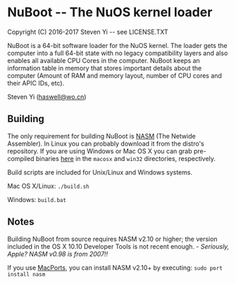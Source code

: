 # NuBoot -- The NuOS kernel loader
Copyright (C) 2016-2017 Steven Yi -- see LICENSE.TXT

NuBoot is a 64-bit software loader for the NuOS kernel. The loader gets the computer into a full 64-bit state with no legacy compatibility layers and also enables all available CPU Cores in the computer. NuBoot keeps an information table in memory that stores important details about the computer (Amount of RAM and memory layout, number of CPU cores and their APIC IDs, etc).


Steven Yi (haswell@wo.cn)


## Building

The only requirement for building NuBoot is [NASM](http://www.nasm.us/) (The Netwide Assembler). In Linux you can probably download it from the distro's repository. If you are using Windows or Mac OS X you can grab pre-compiled binaries [here](http://www.nasm.us/pub/nasm/releasebuilds/2.10.07/) in the `macosx` and `win32` directories, respectively.

Build scripts are included for Unix/Linux and Windows systems.

Mac OS X/Linux: `./build.sh`

Windows: `build.bat`

## Notes

Building NuBoot from source requires NASM v2.10 or higher; the version included in the OS X 10.10 Developer Tools is not recent enough. - *Seriously, Apple? NASM v0.98 is from 2007!!*

If you use [MacPorts](http://www.macports.org), you can install NASM v2.10+ by executing: `sudo port install nasm`
